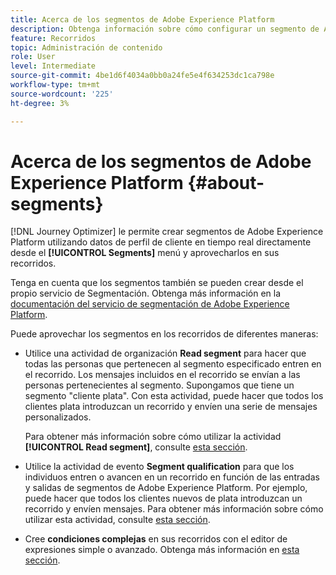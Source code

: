 ```yaml
---
title: Acerca de los segmentos de Adobe Experience Platform
description: Obtenga información sobre cómo configurar un segmento de Adobe Experience Platform
feature: Recorridos
topic: Administración de contenido
role: User
level: Intermediate
source-git-commit: 4be1d6f4034a0bb0a24fe5e4f634253dc1ca798e
workflow-type: tm+mt
source-wordcount: '225'
ht-degree: 3%

---
```


# Acerca de los segmentos de Adobe Experience Platform {#about-segments}

[!DNL Journey Optimizer]  le permite crear segmentos de Adobe Experience Platform utilizando datos de perfil de cliente en tiempo real directamente desde el  **[!UICONTROL Segments]** menú y aprovecharlos en sus recorridos.

Tenga en cuenta que los segmentos también se pueden crear desde el propio servicio de Segmentación. Obtenga más información en la [documentación del servicio de segmentación de Adobe Experience Platform](https://experienceleague.adobe.com/docs/experience-platform/segmentation/home.html).

Puede aprovechar los segmentos en los recorridos de diferentes maneras:

* Utilice una actividad de organización **Read segment** para hacer que todas las personas que pertenecen al segmento especificado entren en el recorrido. Los mensajes incluidos en el recorrido se envían a las personas pertenecientes al segmento. Supongamos que tiene un segmento &quot;cliente plata&quot;. Con esta actividad, puede hacer que todos los clientes plata introduzcan un recorrido y envíen una serie de mensajes personalizados.

   Para obtener más información sobre cómo utilizar la actividad **[!UICONTROL Read segment]**, consulte [esta sección](../building-journeys/read-segment.md#configuring-segment-trigger-activity).

* Utilice la actividad de evento **Segment qualification** para que los individuos entren o avancen en un recorrido en función de las entradas y salidas de segmentos de Adobe Experience Platform. Por ejemplo, puede hacer que todos los clientes nuevos de plata introduzcan un recorrido y envíen mensajes. Para obtener más información sobre cómo utilizar esta actividad, consulte [esta sección](../building-journeys/segment-qualification-events.md).

* Cree **condiciones complejas** en sus recorridos con el editor de expresiones simple o avanzado. Obtenga más información en [esta sección](../building-journeys/condition-activity.md#using-a-segment).
